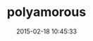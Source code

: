 ---
layout: post
title:  "polyamorous"
repo:   "ernie/polyamorous"
date:   2015-02-18 10:45:33
gemurl: http://github.com/ernie/polyamorous
---